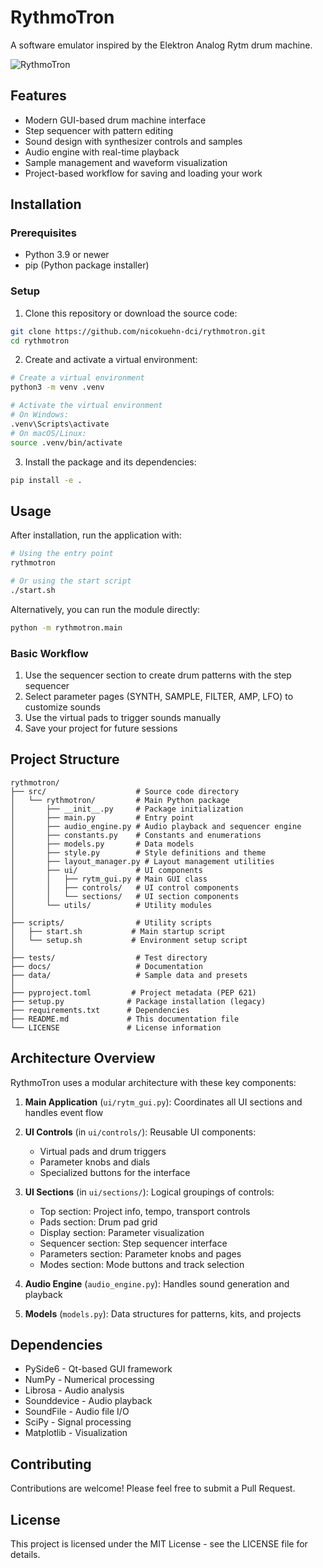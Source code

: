 # RythmoTron

A software emulator inspired by the Elektron Analog Rytm drum machine.

![RythmoTron](https://via.placeholder.com/800x450.png?text=RythmoTron+Screenshot)

## Features

- Modern GUI-based drum machine interface
- Step sequencer with pattern editing
- Sound design with synthesizer controls and samples
- Audio engine with real-time playback
- Sample management and waveform visualization
- Project-based workflow for saving and loading your work

## Installation

### Prerequisites

- Python 3.9 or newer
- pip (Python package installer)

### Setup

1. Clone this repository or download the source code:

```bash
git clone https://github.com/nicokuehn-dci/rythmotron.git
cd rythmotron
```

2. Create and activate a virtual environment:

```bash
# Create a virtual environment
python3 -m venv .venv

# Activate the virtual environment
# On Windows:
.venv\Scripts\activate
# On macOS/Linux:
source .venv/bin/activate
```

3. Install the package and its dependencies:

```bash
pip install -e .
```

## Usage

After installation, run the application with:

```bash
# Using the entry point
rythmotron

# Or using the start script
./start.sh
```

Alternatively, you can run the module directly:

```bash
python -m rythmotron.main
```

### Basic Workflow

1. Use the sequencer section to create drum patterns with the step sequencer
2. Select parameter pages (SYNTH, SAMPLE, FILTER, AMP, LFO) to customize sounds
3. Use the virtual pads to trigger sounds manually
4. Save your project for future sessions

## Project Structure

```
rythmotron/
├── src/                    # Source code directory
│   └── rythmotron/         # Main Python package
│       ├── __init__.py     # Package initialization
│       ├── main.py         # Entry point
│       ├── audio_engine.py # Audio playback and sequencer engine
│       ├── constants.py    # Constants and enumerations
│       ├── models.py       # Data models
│       ├── style.py        # Style definitions and theme
│       ├── layout_manager.py # Layout management utilities
│       ├── ui/             # UI components
│       │   ├── rytm_gui.py # Main GUI class
│       │   ├── controls/   # UI control components
│       │   └── sections/   # UI section components
│       └── utils/          # Utility modules
│
├── scripts/                # Utility scripts
│   ├── start.sh           # Main startup script
│   └── setup.sh           # Environment setup script
│
├── tests/                  # Test directory
├── docs/                   # Documentation
├── data/                   # Sample data and presets
│
├── pyproject.toml         # Project metadata (PEP 621)
├── setup.py              # Package installation (legacy)
├── requirements.txt      # Dependencies
├── README.md             # This documentation file
└── LICENSE               # License information
```

## Architecture Overview

RythmoTron uses a modular architecture with these key components:

1. **Main Application** (`ui/rytm_gui.py`): Coordinates all UI sections and handles event flow

2. **UI Controls** (in `ui/controls/`): Reusable UI components:
   - Virtual pads and drum triggers
   - Parameter knobs and dials
   - Specialized buttons for the interface

3. **UI Sections** (in `ui/sections/`): Logical groupings of controls:
   - Top section: Project info, tempo, transport controls
   - Pads section: Drum pad grid
   - Display section: Parameter visualization
   - Sequencer section: Step sequencer interface
   - Parameters section: Parameter knobs and pages
   - Modes section: Mode buttons and track selection

4. **Audio Engine** (`audio_engine.py`): Handles sound generation and playback

5. **Models** (`models.py`): Data structures for patterns, kits, and projects

## Dependencies

- PySide6 - Qt-based GUI framework
- NumPy - Numerical processing
- Librosa - Audio analysis
- Sounddevice - Audio playback
- SoundFile - Audio file I/O
- SciPy - Signal processing
- Matplotlib - Visualization

## Contributing

Contributions are welcome! Please feel free to submit a Pull Request.

## License

This project is licensed under the MIT License - see the LICENSE file for details.